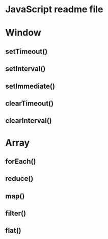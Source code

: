 # JavaScript readme file

# Window
## setTimeout()
## setInterval()
## setImmediate()
## clearTimeout()
## clearInterval()

# Array
## forEach()
## reduce()
## map()
## filter()
## flat()
